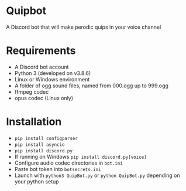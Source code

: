 # Quipbot
A Discord bot that will make perodic quips in your voice channel


# Requirements
- A Discord bot account
- Python 3 (developed on v3.8.6)
- Linux or Windows environment
- A folder of ogg sound files, named from 000.ogg up to 999.ogg
- ffmpeg codec
- opus codec (Linux only)


# Installation
- `pip install configparser`
- `pip install asyncio`
- `pip install discord.py`
- If running on Windows `pip install discord.py[voice]`
- Configure audio codec directories in `bot.ini`
- Paste bot token into `botsecrets.ini`
- Launch with `python3 QuipBot.py` or `python QuipBot.py` depending on your python setup
